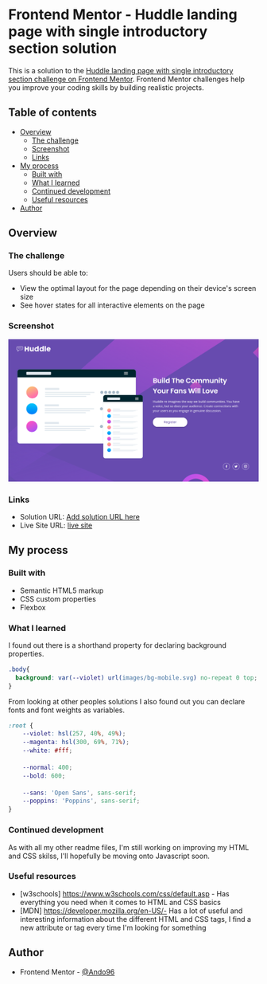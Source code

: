 # Frontend Mentor - Huddle landing page with single introductory section solution

This is a solution to the [Huddle landing page with single introductory section challenge on Frontend Mentor](https://www.frontendmentor.io/challenges/huddle-landing-page-with-a-single-introductory-section-B_2Wvxgi0). Frontend Mentor challenges help you improve your coding skills by building realistic projects.

## Table of contents

- [Overview](#overview)
  - [The challenge](#the-challenge)
  - [Screenshot](#screenshot)
  - [Links](#links)
- [My process](#my-process)
  - [Built with](#built-with)
  - [What I learned](#what-i-learned)
  - [Continued development](#continued-development)
  - [Useful resources](#useful-resources)
- [Author](#author)

## Overview

### The challenge

Users should be able to:

- View the optimal layout for the page depending on their device's screen size
- See hover states for all interactive elements on the page

### Screenshot

![](Capture.PNG)

### Links

- Solution URL: [Add solution URL here](https://your-solution-url.com)
- Live Site URL: [live site](https://ando96.github.io/huddle-landing-page-with-single-introductory/)

## My process

### Built with

- Semantic HTML5 markup
- CSS custom properties
- Flexbox

### What I learned

I found out there is a shorthand property for declaring background properties.
```css
.body{
  background: var(--violet) url(images/bg-mobile.svg) no-repeat 0 top;
}
```

From looking at other peoples solutions I also found out you can declare fonts and font weights as variables.
```css
:root {
    --violet: hsl(257, 40%, 49%);
    --magenta: hsl(300, 69%, 71%);
    --white: #fff;

    --normal: 400;
    --bold: 600;

    --sans: 'Open Sans', sans-serif;
    --poppins: 'Poppins', sans-serif;
}
```


### Continued development

As with all my other readme files, I'm still working on improving my HTML and CSS skilss, I'll hopefully be moving onto Javascript soon.

### Useful resources

- [w3schools] https://www.w3schools.com/css/default.asp - Has everything you need when it comes to HTML and CSS basics
- [MDN] https://developer.mozilla.org/en-US/- Has a lot of useful and interesting information about the different HTML and CSS tags, I find a new attribute or tag every time I'm looking for something

## Author

- Frontend Mentor - [@Ando96](https://www.frontendmentor.io/profile/Ando96)
